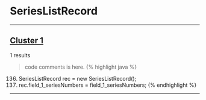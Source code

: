 # SeriesListRecord

***

## [Cluster 1](./1)
1 results
> code comments is here.
{% highlight java %}
136. SeriesListRecord rec = new SeriesListRecord();
138. rec.field_1_seriesNumbers = field_1_seriesNumbers;
{% endhighlight %}

***

